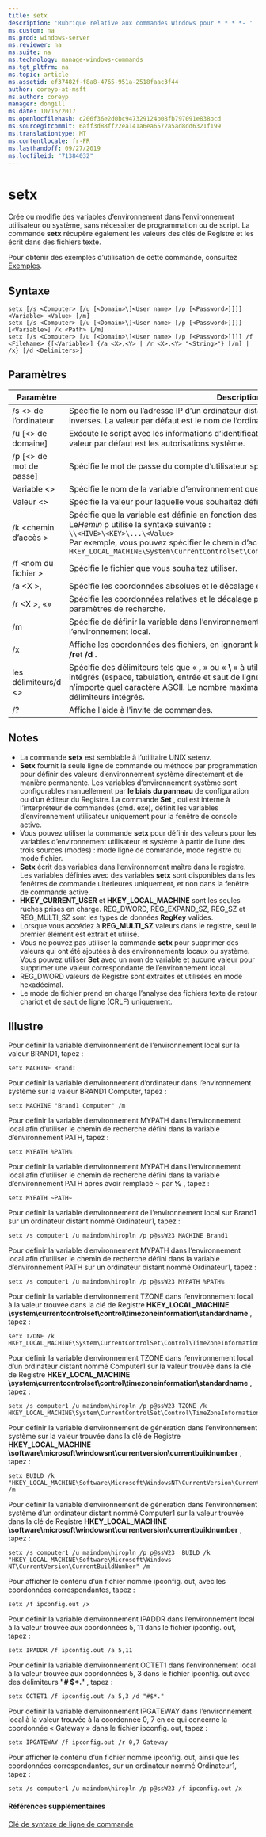 ```yaml
---
title: setx
description: 'Rubrique relative aux commandes Windows pour * * * *- '
ms.custom: na
ms.prod: windows-server
ms.reviewer: na
ms.suite: na
ms.technology: manage-windows-commands
ms.tgt_pltfrm: na
ms.topic: article
ms.assetid: ef37482f-f8a8-4765-951a-2518faac3f44
author: coreyp-at-msft
ms.author: coreyp
manager: dongill
ms.date: 10/16/2017
ms.openlocfilehash: c206f36e2d0bc947329124b08fb797091e838bcd
ms.sourcegitcommit: 6aff3d88ff22ea141a6ea6572a5ad8dd6321f199
ms.translationtype: MT
ms.contentlocale: fr-FR
ms.lasthandoff: 09/27/2019
ms.locfileid: "71384032"
---
```

# <a name="setx"></a>setx



Crée ou modifie des variables d’environnement dans l’environnement utilisateur ou système, sans nécessiter de programmation ou de script. La commande **setx** récupère également les valeurs des clés de Registre et les écrit dans des fichiers texte.

Pour obtenir des exemples d’utilisation de cette commande, consultez [Exemples](#BKMK_examples).

## <a name="syntax"></a>Syntaxe

```
setx [/s <Computer> [/u [<Domain>\]<User name> [/p [<Password>]]]] <Variable> <Value> [/m]
setx [/s <Computer> [/u [<Domain>\]<User name> [/p [<Password>]]]] [<Variable>] /k <Path> [/m]
setx [/s <Computer> [/u [<Domain>\]<User name> [/p [<Password>]]]] /f <FileName> {[<Variable>] {/a <X>,<Y> | /r <X>,<Y> "<String>"} [/m] | /x} [/d <Delimiters>]
```

## <a name="parameters"></a>Paramètres

|         Paramètre          |                                                                                                                                              Description                                                                                                                                              |
|----------------------------|-------------------------------------------------------------------------------------------------------------------------------------------------------------------------------------------------------------------------------------------------------------------------------------------------------|
|       /s \<> de l’ordinateur       |                                                                                  Spécifie le nom ou l’adresse IP d’un ordinateur distant. N’utilisez pas de barres obliques inverses. La valeur par défaut est le nom de l’ordinateur local.                                                                                  |
| /u [\<> de domaine\]<User name> |                                                                                           Exécute le script avec les informations d’identification du compte d’utilisateur spécifié. La valeur par défaut est les autorisations système.                                                                                            |
|      /p [\<> de mot de passe]      |                                                                                                         Spécifie le mot de passe du compte d’utilisateur spécifié dans le paramètre **/u** .                                                                                                         |
|        Variable \<>         |                                                                                                                 Spécifie le nom de la variable d’environnement que vous souhaitez définir.                                                                                                                  |
|          Valeur \<>          |                                                                                                                Spécifie la valeur pour laquelle vous souhaitez définir la variable d’environnement.                                                                                                                 |
|         /k \<chemin d’accès >         | Spécifie que la variable est définie en fonction des informations d’une clé de registre. Le*Hemin* p utilise la syntaxe suivante :</br>`\\<HIVE>\<KEY>\...\<Value>`</br>Par exemple, vous pouvez spécifier le chemin d’accès suivant :</br>`HKEY_LOCAL_MACHINE\System\CurrentControlSet\Control\TimeZoneInformation\StandardName` |
|      /f \<nom du fichier >       |                                                                                                                               Spécifie le fichier que vous souhaitez utiliser.                                                                                                                                |
|        /a \<X >,<Y>         |                                                                                                                    Spécifie les coordonnées absolues et le décalage en tant que paramètres de recherche.                                                                                                                    |
|   /r \<X >,<Y> «<String>»   |                                                                                                            Spécifie les coordonnées relatives et le décalage par rapport à la **chaîne** en tant que paramètres de recherche.                                                                                                            |
|             /m             |                                                                                                Spécifie de définir la variable dans l’environnement système. Le paramètre par défaut est l’environnement local.                                                                                                 |
|             /x             |                                                                                                       Affiche les coordonnées des fichiers, en ignorant les options de ligne de commande **/a**, **/r**et **/d** .                                                                                                        |
|      les délimiteurs/d \<>      |                    Spécifie des délimiteurs tels que « **,** » ou « **\\** » à utiliser en plus des quatre délimiteurs intégrés (espace, tabulation, entrée et saut de ligne). Les délimiteurs valides incluent n’importe quel caractère ASCII. Le nombre maximal de délimiteurs est 15, y compris les délimiteurs intégrés.                    |
|             /?             |                                                                                                                                 Affiche l'aide à l'invite de commandes.                                                                                                                                  |

## <a name="remarks"></a>Notes

-   La commande **setx** est semblable à l’utilitaire UNIX setenv.
-   **Setx** fournit la seule ligne de commande ou méthode par programmation pour définir des valeurs d’environnement système directement et de manière permanente. Les variables d’environnement système sont configurables manuellement par **le biais du panneau** de configuration ou d’un éditeur du Registre. La commande **Set** , qui est interne à l’interpréteur de commandes (cmd. exe), définit les variables d’environnement utilisateur uniquement pour la fenêtre de console active.
-   Vous pouvez utiliser la commande **setx** pour définir des valeurs pour les variables d’environnement utilisateur et système à partir de l’une des trois sources (modes) : mode ligne de commande, mode registre ou mode fichier.
-   **Setx** écrit des variables dans l’environnement maître dans le registre. Les variables définies avec des variables **setx** sont disponibles dans les fenêtres de commande ultérieures uniquement, et non dans la fenêtre de commande active.
-   **HKEY_CURRENT_USER** et **HKEY_LOCAL_MACHINE** sont les seules ruches prises en charge. REG_DWORD, REG_EXPAND_SZ, REG_SZ et REG_MULTI_SZ sont les types de données **RegKey** valides.
-   Lorsque vous accédez à **REG_MULTI_SZ** valeurs dans le registre, seul le premier élément est extrait et utilisé.
-   Vous ne pouvez pas utiliser la commande **setx** pour supprimer des valeurs qui ont été ajoutées à des environnements locaux ou système. Vous pouvez utiliser **Set** avec un nom de variable et aucune valeur pour supprimer une valeur correspondante de l’environnement local.
-   REG_DWORD valeurs de Registre sont extraites et utilisées en mode hexadécimal.
-   Le mode de fichier prend en charge l’analyse des fichiers texte de retour chariot et de saut de ligne (CRLF) uniquement.

## <a name="BKMK_examples"></a>Illustre

Pour définir la variable d’environnement de l’environnement local sur la valeur BRAND1, tapez :
```
setx MACHINE Brand1
```
Pour définir la variable d’environnement d’ordinateur dans l’environnement système sur la valeur BRAND1 Computer, tapez :
```
setx MACHINE "Brand1 Computer" /m
```
Pour définir la variable d’environnement MYPATH dans l’environnement local afin d’utiliser le chemin de recherche défini dans la variable d’environnement PATH, tapez :
```
setx MYPATH %PATH%
```
Pour définir la variable d’environnement MYPATH dans l’environnement local afin d’utiliser le chemin de recherche défini dans la variable d’environnement PATH après avoir remplacé **~** par **%** , tapez :
```
setx MYPATH ~PATH~ 
```
Pour définir la variable d’environnement de l’environnement local sur Brand1 sur un ordinateur distant nommé Ordinateur1, tapez :
```
setx /s computer1 /u maindom\hiropln /p p@ssW23 MACHINE Brand1
```
Pour définir la variable d’environnement MYPATH dans l’environnement local afin d’utiliser le chemin de recherche défini dans la variable d’environnement PATH sur un ordinateur distant nommé Ordinateur1, tapez :
```
setx /s computer1 /u maindom\hiropln /p p@ssW23 MYPATH %PATH%
```
Pour définir la variable d’environnement TZONE dans l’environnement local à la valeur trouvée dans la clé de Registre **HKEY_LOCAL_MACHINE \system\currentcontrolset\control\timezoneinformation\standardname** , tapez :
```
setx TZONE /k HKEY_LOCAL_MACHINE\System\CurrentControlSet\Control\TimeZoneInformation\StandardName 
```
Pour définir la variable d’environnement TZONE dans l’environnement local d’un ordinateur distant nommé Computer1 sur la valeur trouvée dans la clé de Registre **HKEY_LOCAL_MACHINE \system\currentcontrolset\control\timezoneinformation\standardname** , tapez :
```
setx /s computer1 /u maindom\hiropln /p p@ssW23 TZONE /k HKEY_LOCAL_MACHINE\System\CurrentControlSet\Control\TimeZoneInformation\StandardName 
```
Pour définir la variable d’environnement de génération dans l’environnement système sur la valeur trouvée dans la clé de Registre **HKEY_LOCAL_MACHINE \software\microsoft\windowsnt\currentversion\currentbuildnumber** , tapez :
```
setx BUILD /k "HKEY_LOCAL_MACHINE\Software\Microsoft\WindowsNT\CurrentVersion\CurrentBuildNumber" /m
```
Pour définir la variable d’environnement de génération dans l’environnement système d’un ordinateur distant nommé Computer1 sur la valeur trouvée dans la clé de Registre **HKEY_LOCAL_MACHINE \software\microsoft\windowsnt\currentversion\currentbuildnumber** , tapez :
```
setx /s computer1 /u maindom\hiropln /p p@ssW23  BUILD /k "HKEY_LOCAL_MACHINE\Software\Microsoft\Windows NT\CurrentVersion\CurrentBuildNumber" /m
```
Pour afficher le contenu d’un fichier nommé ipconfig. out, avec les coordonnées correspondantes, tapez :
```
setx /f ipconfig.out /x
```
Pour définir la variable d’environnement IPADDR dans l’environnement local à la valeur trouvée aux coordonnées 5, 11 dans le fichier ipconfig. out, tapez :
```
setx IPADDR /f ipconfig.out /a 5,11
```
Pour définir la variable d’environnement OCTET1 dans l’environnement local à la valeur trouvée aux coordonnées 5, 3 dans le fichier ipconfig. out avec des délimiteurs **"# $\*."** , tapez :
```
setx OCTET1 /f ipconfig.out /a 5,3 /d "#$*." 
```
Pour définir la variable d’environnement IPGATEWAY dans l’environnement local à la valeur trouvée à la coordonnée 0, 7 en ce qui concerne la coordonnée « Gateway » dans le fichier ipconfig. out, tapez :
```
setx IPGATEWAY /f ipconfig.out /r 0,7 Gateway 
```
Pour afficher le contenu d’un fichier nommé ipconfig. out, ainsi que les coordonnées correspondantes, sur un ordinateur nommé Ordinateur1, tapez :
```
setx /s computer1 /u maindom\hiropln /p p@ssW23 /f ipconfig.out /x 
```

#### <a name="additional-references"></a>Références supplémentaires

[Clé de syntaxe de ligne de commande](command-line-syntax-key.md)